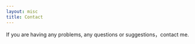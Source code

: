 ```yaml
---
layout: misc
title: Contact
---
```

If you are having any problems, any questions or suggestions，contact me.
